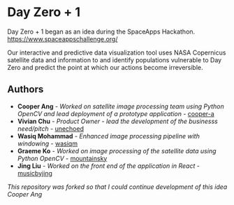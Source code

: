 # Day Zero + 1
Day Zero + 1 began as an idea during the SpaceApps Hackathon.  
https://www.spaceappschallenge.org/



Our interactive and predictive data visualization tool uses NASA Copernicus satellite data and information to and identify populations vulnerable to Day Zero and predict the point at which our actions become irreversible.


## Authors

* **Cooper Ang** - *Worked on satellite image processing team using Python OpenCV and lead deployment of a prototype application* - [cooper-a](https://github.com/cooper-a)
* **Vivian Chu** - *Product Owner - lead the development of the businesss need/pitch* - [unechoed](https://github.com/unechoed)
* **Wasiq Mohammad** - *Enhanced image processing pipeline with windowing* - [wasiqm](https://github.com/wasiqm)
* **Graeme Ko** - *Worked on image processing of the satellite data using Python OpenCV* - [mountainsky](https://github.com/mountainsky)
* **Jing Liu** - *Worked on the front end of the application in React* - [musicbyjing](https://github.com/musicbyjing)


*This repository was forked so that I could continue development of this idea*  
*Cooper Ang*
